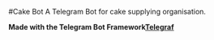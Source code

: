 #Cake Bot
A Telegram Bot for cake supplying organisation.

**Made with the Telegram Bot Framework[Telegraf](https://github.com/telegraf/telegraf)**